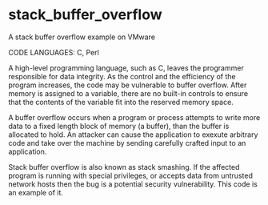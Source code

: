 # stack_buffer_overflow
A stack buffer overflow example on VMware 

CODE LANGUAGES:
C, Perl

A high-level programming language, such as C, leaves the programmer responsible for data integrity. As the control and the efficiency of the program increases, the code may be vulnerable to buffer overflow. After memory is assigned to a variable, there are no built-in controls to ensure that the contents of the variable fit into the reserved memory space. 

A buffer overflow occurs when a program or process attempts to write more data to a fixed length block of memory (a buffer), than the buffer is allocated to hold. An attacker can cause the application to exexute arbitrary code and take over the machine by sending carefully crafted input to an application.

Stack buffer overflow is also known as stack smashing. If the affected program is running with special privileges, or accepts data from untrusted network hosts then the bug is a potential security vulnerability. This code is an example of it.

